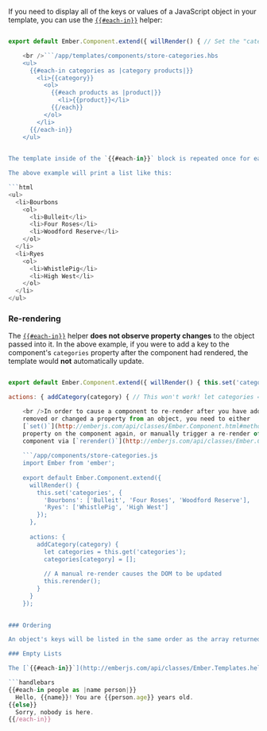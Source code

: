 If you need to display all of the keys or values of a JavaScript object in your template, you can use the [`{{#each-in}}`](http://emberjs.com/api/classes/Ember.Templates.helpers.html#method_each-in) helper:

```/app/components/store-categories.js import Ember from 'ember';

export default Ember.Component.extend({ willRender() { // Set the "categories" property to a JavaScript object // with the category name as the key and the value a list // of products. this.set('categories', { 'Bourbons': ['Bulleit', 'Four Roses', 'Woodford Reserve'], 'Ryes': ['WhistlePig', 'High West'] }); } });

    <br />```/app/templates/components/store-categories.hbs
    <ul>
      {{#each-in categories as |category products|}}
        <li>{{category}}
          <ol>
            {{#each products as |product|}}
              <li>{{product}}</li>
            {{/each}}
          </ol>
        </li>
      {{/each-in}}
    </ul>
    

The template inside of the `{{#each-in}}` block is repeated once for each key in the passed object. The first block parameter (`category` in the above example) is the key for this iteration, while the second block parameter (`products`) is the actual value of that key.

The above example will print a list like this:

```html
<ul>
  <li>Bourbons
    <ol>
      <li>Bulleit</li>
      <li>Four Roses</li>
      <li>Woodford Reserve</li>
    </ol>
  </li>
  <li>Ryes
    <ol>
      <li>WhistlePig</li>
      <li>High West</li>
    </ol>
  </li>
</ul>
```

### Re-rendering

The [`{{#each-in}}`](http://emberjs.com/api/classes/Ember.Templates.helpers.html#method_each-in) helper **does not observe property changes** to the object passed into it. In the above example, if you were to add a key to the component's `categories` property after the component had rendered, the template would **not** automatically update.

```/app/components/store-categories.js import Ember from 'ember';

export default Ember.Component.extend({ willRender() { this.set('categories', { 'Bourbons': ['Bulleit', 'Four Roses', 'Woodford Reserve'], 'Ryes': ['WhistlePig', 'High West'] }); },

actions: { addCategory(category) { // This won't work! let categories = this.get('categories'); categories[category] = []; } } });

    <br />In order to cause a component to re-render after you have added,
    removed or changed a property from an object, you need to either
    [`set()`](http://emberjs.com/api/classes/Ember.Component.html#method_set) the
    property on the component again, or manually trigger a re-render of the
    component via [`rerender()`](http://emberjs.com/api/classes/Ember.Component.html#method_rerender):
    
    ```/app/components/store-categories.js
    import Ember from 'ember';
    
    export default Ember.Component.extend({
      willRender() {
        this.set('categories', {
          'Bourbons': ['Bulleit', 'Four Roses', 'Woodford Reserve'],
          'Ryes': ['WhistlePig', 'High West']
        });
      },
    
      actions: {
        addCategory(category) {
          let categories = this.get('categories');
          categories[category] = [];
    
          // A manual re-render causes the DOM to be updated
          this.rerender();
        }
      }
    });
    

### Ordering

An object's keys will be listed in the same order as the array returned from calling `Object.keys` on that object. If you want a different sort order, you should use `Object.keys` to get an array, sort that array with the built-in JavaScript tools, and use the [`{{#each}}`](http://emberjs.com/api/classes/Ember.Templates.helpers.html#method_each-in) helper instead.

### Empty Lists

The [`{{#each-in}}`](http://emberjs.com/api/classes/Ember.Templates.helpers.html#method_each-in) helper can have a matching `{{else}}`. The contents of this block will render if the object is empty, null, or undefined:

```handlebars
{{#each-in people as |name person|}}
  Hello, {{name}}! You are {{person.age}} years old.
{{else}}
  Sorry, nobody is here.
{{/each-in}}
```
